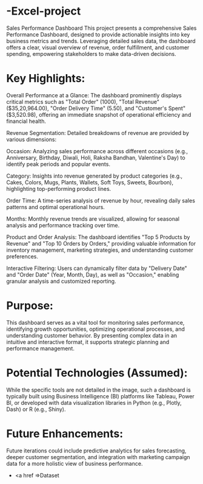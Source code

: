 # -Excel-project
 Sales Performance Dashboard
This project presents a comprehensive Sales Performance Dashboard, designed to provide actionable insights into key business metrics and trends. Leveraging detailed sales data, the dashboard offers a clear, visual overview of revenue, order fulfillment, and customer spending, empowering stakeholders to make data-driven decisions.

# Key Highlights:

Overall Performance at a Glance: The dashboard prominently displays critical metrics such as "Total Order" (1000), "Total Revenue" ($35,20,964.00), "Order Delivery Time" (5.50), and "Customer's Spent" ($3,520.98), offering an immediate snapshot of operational efficiency and financial health.

Revenue Segmentation: Detailed breakdowns of revenue are provided by various dimensions:

Occasion: Analyzing sales performance across different occasions (e.g., Anniversary, Birthday, Diwali, Holi, Raksha Bandhan, Valentine's Day) to identify peak periods and popular events.

Category: Insights into revenue generated by product categories (e.g., Cakes, Colors, Mugs, Plants, Wallets, Soft Toys, Sweets, Bourbon), highlighting top-performing product lines.


Order Time: A time-series analysis of revenue by hour, revealing daily sales patterns and optimal operational hours.

Months: Monthly revenue trends are visualized, allowing for seasonal analysis and performance tracking over time.

Product and Order Analysis: The dashboard identifies "Top 5 Products by Revenue" and "Top 10 Orders by Orders," providing valuable information for inventory management, marketing strategies, and understanding customer preferences.

Interactive Filtering: Users can dynamically filter data by "Delivery Date" and "Order Date" (Year, Month, Day), as well as "Occasion," enabling granular analysis and customized reporting.

# Purpose:
This dashboard serves as a vital tool for monitoring sales performance, identifying growth opportunities, optimizing operational processes, and understanding customer behavior. By presenting complex data in an intuitive and interactive format, it supports strategic planning and performance management.

# Potential Technologies (Assumed):
While the specific tools are not detailed in the image, such a dashboard is typically built using Business Intelligence (BI) platforms like Tableau, Power BI, or developed with data visualization libraries in Python (e.g., Plotly, Dash) or R (e.g., Shiny).

# Future Enhancements:
Future iterations could include predictive analytics for sales forecasting, deeper customer segmentation, and integration with marketing campaign data for a more holistic view of business performance.

- <a href =>Dataset</a>
